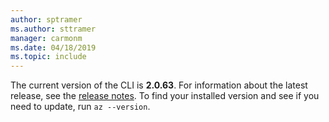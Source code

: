 ```yaml
---
author: sptramer
ms.author: sttramer
manager: carmonm
ms.date: 04/18/2019
ms.topic: include
---
```

The current version of the CLI is __2.0.63__. For information about the latest release, see the [release notes](../release-notes-azure-cli.md). To find your installed version and see if you need to update, run `az --version`.
